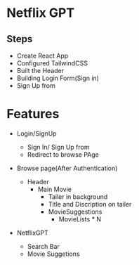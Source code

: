 # Netflix GPT

## Steps
- Create React App
- Configured TailwindCSS
- Built the Header
- Building Login Form(Sign in)
- Sign Up from



# Features
- Login/SignUp
   - Sign In/ Sign Up from
   - Redirect to browse PAge
- Browse page(After Authentication)
   - Header
      - Main Movie
          - Tailer in background
          - Title and Discription on tailer
          - MovieSuggestions
             - MovieLists * N

- NetflixGPT
   - Search Bar
   - Movie Suggetions

